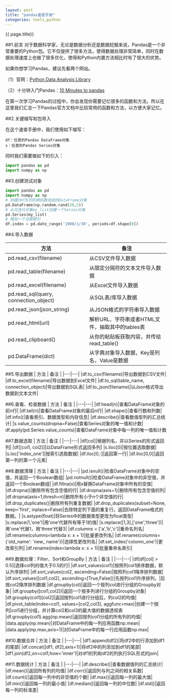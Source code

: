 ```yaml
---
layout: post
title: "pandas速查手册"
categories: tools,python
---
```

{{ page.title}}

##1.前言
对于数据科学家，无论是数据分析还是数据挖掘来说，Pandas是一个非常重要的Python包。它不仅提供了很多方法，使得数据处理非常简单，同时在数据处理速度上也做了很多优化，使得和Python内置方法相比时有了很大的优势。

如果你想学习Pandas，建议先看两个网站。

（1）官网：[Python Data Analysis Library](https://link.zhihu.com/?target=http%3A//pandas.pydata.org/)

（2）十分钟入门Pandas：[10 Minutes to pandas](https://link.zhihu.com/?target=http%3A//pandas.pydata.org/pandas-docs/stable/10min.html)

在第一次学习Pandas的过程中，你会发现你需要记忆很多的函数和方法。所以在这里我们汇总一下Pandas官方文档中比较常用的函数和方法，以方便大家记忆。

##2.关键缩写和包导入

在这个速查手册中，我们使用如下缩写：

    df：任意的Pandas DataFrame对象
    s：任意的Pandas Series对象

同时我们需要做如下的引入：
```python
import pandas as pd
import numpy as np
```

##3.创建测试对象
```python
import pandas as pd
import numpy as np
# 创建20行5列的随机数组成的DataFrame对象
pd.DataFrame(np.random.rand(20,5))
# 从可迭代对象my_list创建一个Series对象
pd.Series(my_list)
# 增加一个日期索引
df.index = pd.date_range('1900/1/30', periods=df.shape[0])
```
##4.导入数据

| 方法  |  备注 |
|---|---|
|pd.read_csv(filename)|从CSV文件导入数据|
|pd.read_table(filename)|从限定分隔符的文本文件导入数据|
|pd.read_excel(filename)|从Excel文件导入数据|
|pd.read_sql(query, connection_object)|从SQL表/库导入数据|
|pd.read_json(json_string)|从JSON格式的字符串导入数据|
|pd.read_html(url)|解析URL、字符串或者HTML文件，抽取其中的tables表|格
|pd.read_clipboard()|从你的粘贴板获取内容，并传给read_table()|
|pd.DataFrame(dict)|从字典对象导入数据，Key是列名，Value是数据|

##5.导出数据
| 方法  |  备注 |
|---|---|
|df.to_csv(filename)|导出数据到CSV文件|
|df.to_excel(filename)|导出数据到Excel文件|
|df.to_sql(table_name, connection_object)|导出数据到SQL表|
|df.to_json(filename)|以Json格式导出数据到文本文件|

##6.查看、检查数据
| 方法  |  备注 |
|---|---|
|df.head(n)|查看DataFrame对象的前n行|
|df.tail(n)|查看DataFrame对象的最后n行|
|df.shape()|查看行数和列数|
|df.info()|查看索引、数据类型和内存信息|
|df.describe()|查看数值型列的汇总统计|
|s.value_counts(dropna=False)|查看Series对象的唯一值和计数|
df.apply(pd.Series.value_counts)|查看DataFrame对象中每一列的唯一值和计数

##7.数据选取
| 方法  |  备注 |
|---|---|
|df[col]|根据列名，并以Series的形式返回列|
|df[[col1, col2]]|以DataFrame形式返回多列|
|s.iloc[0]|按位置选取数据|
|s.loc['index_one']|按索引选取数据|
|df.iloc[0,:]|返回第一行|
|df.iloc[0,0]|返回第一列的第一个元素|

##8.数据清理
| 方法  |  备注 |
|---|---|
|pd.isnull()|检查DataFrame对象中的空值，并返回一个Boolean数组|
|pd.notnull()|检查DataFrame对象中的非空值，并返回一个Boolean数组|
|df.fillna(x)|用x替换DataFrame对象中所有的空值|
|df.dropna()|删除所有包含空值的行|
|df.dropna(axis=1)|删除所有包含空值的列|
|df.dropna(axis=1,thresh=n)|删除所有小于n个非空值的行|
|df.drop_duplicates()|删除所有列重复数据|
|df.drop_duplicates(subset=None, keep='first', inplace=False)|去除特定列下面的重复行。返回DataFrame格式的数据。|
|s.astype(float)|将Series中的数据类型更改为float类型|
|s.replace(1,'one')|用‘one’代替所有等于1的值|
|s.replace([1,3],['one','three'])|用'one'代替1，用'three'代替3|
|df.columns = ['a','b','c']|重命名列名|
|df.rename(columns=lambda x: x + 1)|批量更改列名|
|df.rename(columns={'old_name': 'new_ name'})|选择性更改列名|
|df.set_index('column_one')|更改索引列|
|df.rename(index=lambda x: x + 1)|批量重命名索引|

##9.数据处理：Filter、Sort和GroupBy
| 方法  |  备注 |
|---|---|
|df[df[col] > 0.5]|选择col列的值大于0.5的行|
|df.sort_values(col1)|按照列col1排序数据，默认升序排列|
|df.sort_values(col2, ascending=False)|按照列col1降序排列数据|
|df.sort_values([col1,col2], ascending=[True,False])|先按列col1升序排列，|后按col2降序排列数据
|df.groupby(col)|返回一个按列col进行分组的Groupby对象|
|df.groupby([col1,col2])|返回一个按多列进行分组的Groupby对象|
|df.groupby(col1)[col2]|返回按列col1进行分组后，列col2的均值|
|df.pivot_table(index=col1, values=[col2,col3], aggfunc=max)|创建一个按列|col1进行分组，并计算col2和col3的最大值的数据透视表
|df.groupby(col1).agg(np.mean)|返回按列col1分组的所有列的均值|
|data.apply(np.mean)|对DataFrame中的每一列应用函数np.mean|
|data.apply(np.max,axis=1)|对DataFrame中的每一行应用函数np.max|

##10.数据合并
| 方法  |  备注 |
|---|---|
|df1.append(df2)|将df2中的行添加到df1的尾部|
|df.concat([df1, df2],axis=1)|将df2中的列添加到df1的尾部|
|df1.join(df2,on=col1,how='inner')|对df1的列和df2的列执行SQL形式的join|

##11.数据统计
| 方法  |  备注 |
|---|---|
|df.describe()|查看数据值列的汇总统计|
|df.mean()|返回所有列的均值|
|df.corr()|返回列与列之间的相关系数|
|df.count()|返回每一列中的非空值的个数|
|df.max()|返回每一列的最大值|
|df.min()|返回每一列的最小值|
|df.median()|返回每一列的中位数|
|df.std()|返回每一列的标准差|